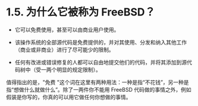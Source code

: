 # 1.5. 为什么它被称为 FreeBSD？

- 它可以免费使用，甚至可以由商业用户使用。

- 该操作系统的全部源代码是免费提供的，并对其使用、分发和纳入其他工作（商业或非商业）进行了尽可能少的限制。

- 任何有改进或错误修复的人都可以自由地提交他们的代码，并将其添加到源代码树中（受一两个明显的规定限制）。

值得指出的是，"免费 "这个词在这里有两种用法：一种是指“不花钱”，另一种是指“想做什么就做什么”。除了一两件你不能用 FreeBSD 代码做的事情之外，例如假装是你写的，你真的可以用它做任何你想做的事情。
